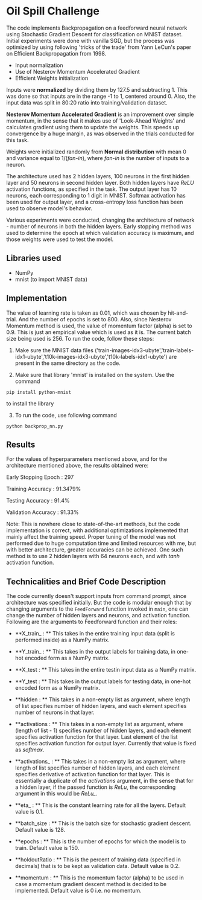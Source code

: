 # Oil Spill Challenge
The code implements Backpropagation on a feedforward neural network using Stochastic Gradient Descent for classification on MNIST dataset. Initial experiments were done with vanilla SGD, but the process was optimized by using following 'tricks of the trade' from Yann LeCun's paper on Efficient Backpropagation from 1998.
* Input normalization
* Use of Nesterov Momentum Accelerated Gradient
* Efficient Weights initialization

Inputs were **normalized** by dividing them by 127.5 and subtracting 1. This was done so that inputs are in the range -1 to 1, centered around 0. Also, the input data was split in 80:20 ratio into training/validation dataset.

**Nesterov Momentum Accelerated Gradient** is an improvement over simple momentum, in the sense that it makes use of 'Look-Ahead Weights' and calculates gradient using them to update the weights. This speeds up convergence by a huge margin, as was observed in the trials conducted for this task.

Weights were initialized randomly from **Normal distribution** with mean 0 and variance equal to 1/(*fan-in*), where *fan-in* is the number of inputs to a neuron.

The architecture used has 2 hidden layers, 100 neurons in the first hidden layer and 50 neurons in second hidden layer. Both hidden layers have *ReLU* activation functions, as specified in the task. The output layer has 10 neurons, each corresponding to 1 digit in MNIST. Softmax activation has been used for output layer, and a cross-entropy loss function has been used to observe model's behavior.

Various experiments were conducted, changing the architecture of network - number of neurons in both the hidden layers. Early stopping method was used to determine the epoch at which validation accuracy is maximum, and those weights were used to test the model.

## Libraries used
* NumPy
* mnist (to import MNIST data)

## Implementation
The value of learning rate is taken as 0.01, which was chosen by hit-and-trial. And the number of epochs is set to 800. Also, since Nesterov Momentum method is used, the value of momentum factor (alpha) is set to 0.9. This is just an empirical value which is used as it is. The current batch size being used is 256. To run the code, follow these steps:

1. Make sure the MNIST data files ('train-images-idx3-ubyte','train-labels-idx1-ubyte','t10k-images-idx3-ubyte','t10k-labels-idx1-ubyte') are present in the same directory as the code.

2. Make sure that library 'mnist' is installed on the system. Use the command
```
pip install python-mnist
```
to install the library

3. To run the code, use following command
```
python backprop_nn.py
```

## Results
For the values of hyperparameters mentioned above, and for the architecture mentioned above, the results obtained were:

Early Stopping Epoch : 297

Training Accuracy : 91.3479%

Testing Accuracy : 91.4%

Validation Accuracy : 91.33%

Note: This is nowhere close to state-of-the-art methods, but the code implementation is correct, with additional optimizations implemented that mainly affect the training speed. Proper tuning of the model was not performed due to huge computation time and limited resources with me, but with better architecture, greater accuracies can be achieved. One such method is to use 2 hidden layers with 64 neurons each, and with *tanh* activation function.

## Technicalities and Brief Code Description
The code currently doesn't support inputs from command prompt, since architecture was specified initially. But the code is modular enough that by changing arguments to the `FeedForward` function invoked in `main`, one can change the number of hidden layers and neurons, and activation function. Following are the arguments to Feedforward function and their roles:

* **X\_train\_ : ** This takes in the entire training input data (split is performed inside) as a NumPy matrix.


* **Y\_train\_ : ** This takes in the output labels for training data, in one-hot encoded form as a NumPy matrix.


* **X_test : ** This takes in the entire testin input data as a NumPy matrix.


* **Y_test : ** This takes in the output labels for testing data, in one-hot encoded form as a NumPy matrix.


* **hidden : ** This takes in a non-empty list as argument, where length of list specifies number of hidden layers, and each element specifies number of neurons in that layer.


* **activations : ** This takes in a non-empty list  as argument, where (length of list - 1) specifies number of hidden layers, and each element specifies activation function for that layer. Last element of the list specifies activation function for output layer. Currently that value is fixed as *softmax*.


* **activations_ : ** This takes in a non-empty list  as argument, where length of list specifies number of hidden layers, and each element specifies derivative of activation function for that layer. This is essentially a duplicate of the *activations* argument, in the sense that for a hidden layer, if the passed function is *ReLu*, the corresponding argument in this would be *ReLu_*.


* **eta_ : ** This is the constant learning rate for all the layers. Default value is 0.1.


* **batch_size : ** This is the batch size for stochastic gradient descent. Default value is 128.


* **epochs : ** This is the number of epochs for which the model is to train. Default value is 150.


* **holdoutRatio : ** This is the percent of training data (specified in decimals) that is to be kept as validation data. Default value is 0.2.


* **momentum : ** This is the momentum factor (alpha) to be used in case a momentum gradient descent method is decided to be implemented. Default value is 0 i.e. no momentum.
